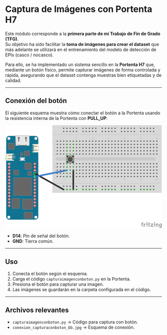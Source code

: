 # Captura de Imágenes con Portenta H7

Este módulo corresponde a la **primera parte de mi Trabajo de Fin de Grado (TFG)**.  
Su objetivo ha sido facilitar la **toma de imágenes para crear el dataset** que más adelante se utilizará en el entrenamiento del modelo de detección de EPIs (casco / nocasco).

Para ello, se ha implementado un sistema sencillo en la **Portenta H7** que, mediante un botón físico, permite capturar imágenes de forma controlada y rápida, asegurando que el dataset contenga muestras bien etiquetadas y de calidad.

---

## Conexión del botón

El siguiente esquema muestra cómo conectar el botón a la Portenta usando la resistencia interna de la Portenta con **PULL_UP**:

![Esquema conexión](conexion_capturaconboton_bb.jpg)

- **D14**: Pin de señal del botón.
- **GND**: Tierra común.

---

## Uso

1. Conecta el botón según el esquema.
2. Carga el código `capturaimagenconboton.py` en la Portenta.
3. Presiona el botón para capturar una imagen.
4. Las imágenes se guardarán en la carpeta configurada en el código.

---

## Archivos relevantes

- `capturaimagenconboton.py` → Código para captura con botón.
- `conexion_capturaconboton_bb.jpg` → Esquema de conexión.
